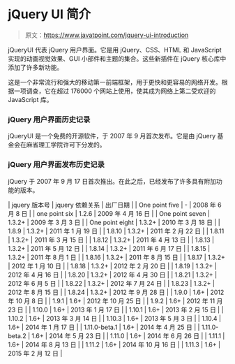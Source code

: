 # jQuery UI 简介

> 原文：<https://www.javatpoint.com/jquery-ui-introduction>

jQueryUI 代表 jQuery 用户界面。它是用 jQuery、CSS、HTML 和 JavaScript 实现的动画视觉效果、GUI 小部件和主题的集合。这些新插件在 jQuery 核心库中添加了许多新功能。

这是一个非常流行和强大的移动第一前端框架，用于更快和更容易的网络开发。根据一项调查，它在超过 176000 个网站上使用，使其成为网络上第二受欢迎的 JavaScript 库。

### jQuery 用户界面历史记录

jQueryUI 是一个免费的开源软件，于 2007 年 9 月首次发布。它是由 jQuery 基金会在麻省理工学院许可下分发的。

### jQuery 用户界面发布历史记录

jQuery 于 2007 年 9 月 17 日首次推出。在此之后，已经发布了许多具有附加功能的版本。

| jquery 版本号 | jquery 依赖关系 | 出厂日期 |
| One point five | - | 2008 年 6 月 8 日 |
| one point six | 1.2.6 | 2009 年 4 月 16 日 |
| One point seven | 1.3.2+ | 2009 年 3 月 3 日 |
| One point eight | 1.3.2+ | 2010 年 3 月 18 日 |
| 1.8.9 | 1.3.2+ | 2011 年 1 月 19 日 |
| 1.8.10 | 1.3.2+ | 2011 年 2 月 22 日 |
| 1.8.11 | 1.3.2+ | 2011 年 3 月 15 日 |
| 1.8.12 | 1.3.2+ | 2011 年 4 月 13 日 |
| 1.8.13 | 1.3.2+ | 2011 年 5 月 12 日 |
| 1.8.14 | 1.3.2+ | 2011 年 6 月 17 日 |
| 1.8.15 | 1.3.2+ | 2011 年 8 月 1 日 |
| 1.8.16 | 1.3.2+ | 2011 年 8 月 15 日 |
| 1.8.17 | 1.3.2+ | 2012 年 1 月 10 日 |
| 1.8.18 | 1.3.2+ | 2012 年 2 月 20 日 |
| 1.8.19 | 1.3.2+ | 2012 年 4 月 16 日 |
| 1.8.20 | 1.3.2+ | 2012 年 4 月 30 日 |
| 1.8.21 | 1.3.2+ | 2012 年 6 月 5 日 |
| 1.8.22 | 1.3.2+ | 2012 年 7 月 24 日 |
| 1.8.23 | 1.3.2+ | 2012 年 8 月 15 日 |
| 1.8.24 | 1.3.2+ | 2012 年 9 月 28 日 |
| 1.9.0 | 1.6+ | 2012 年 10 月 8 日 |
| 1.9.1 | 1.6+ | 2012 年 10 月 25 日 |
| 1.9.2 | 1.6+ | 2012 年 11 月 23 日 |
| 1.10.0 | 1.6+ | 2013 年 1 月 17 日 |
| 1.10.1 | 1.6+ | 2013 年 2 月 15 日 |
| 1.10.2 | 1.6+ | 2013 年 3 月 14 日 |
| 1.10.3 | 1.6+ | 2013 年 5 月 3 日 |
| 1.10.4 | 1.6+ | 2014 年 1 月 17 日 |
| 1.11.0-beta.1 | 1.6+ | 2014 年 4 月 25 日 |
| 1.11.0-beta.2 | 1.6+ | 2014 年 5 月 23 日 |
| 1.11.0 | 1.6+ | 2014 年 6 月 26 日 |
| 1.11.1 | 1.6+ | 2014 年 8 月 13 日 |
| 1.11.2 | 1.6+ | 2014 年 10 月 16 日 |
| 1.11.3 | 1.6+ | 2015 年 2 月 12 日 |